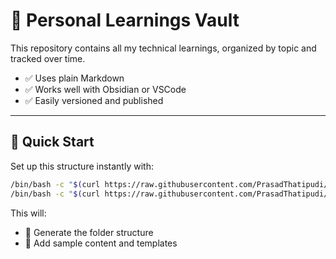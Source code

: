 # 🧠 Personal Learnings Vault

This repository contains all my technical learnings, organized by topic and tracked over time.

- ✅ Uses plain Markdown
- ✅ Works well with Obsidian or VSCode
- ✅ Easily versioned and published

---

## 🚀 Quick Start

Set up this structure instantly with:

```bash
/bin/bash -c "$(curl https://raw.githubusercontent.com/PrasadThatipudi/daily-learnings/refs/heads/main/sample-content.sh)"
/bin/bash -c "$(curl https://raw.githubusercontent.com/PrasadThatipudi/daily-learnings/refs/heads/main/setup.sh)"
```

This will:

- 📁 Generate the folder structure
- 📝 Add sample content and templates

